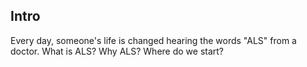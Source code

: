 ## Intro

Every day, someone's life is changed hearing the words "ALS" from a doctor. What is ALS? Why ALS? Where do we start? 
